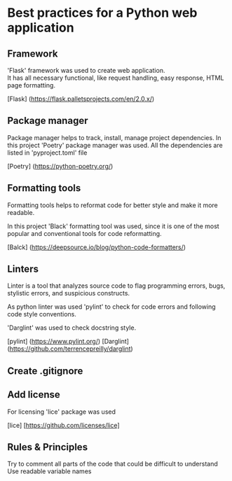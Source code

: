 # Best practices for a Python web application


## Framework
'Flask' framework was used to create web application. \
It has all necessary functional, like request handling, easy response,
HTML page formatting.

[Flask] (https://flask.palletsprojects.com/en/2.0.x/)


## Package manager

Package manager helps to track, install, manage project dependencies.
In this project 'Poetry' package manager was used.
All the dependencies are listed in 'pyproject.toml' file

[Poetry] (https://python-poetry.org/)


## Formatting tools

Formatting tools helps to reformat code for better style and make it
more readable.

In this project 'Black' formatting tool was used, since it is one of
the most popular and conventional tools for code reformatting.

[Balck] (https://deepsource.io/blog/python-code-formatters/)


## Linters

Linter is a tool that analyzes source code to flag programming errors,
bugs, stylistic errors, and suspicious constructs.

As python linter was used 'pylint' to check for code errors
and following code style conventions.

'Darglint' was used to check docstring style.

[pylint] (https://www.pylint.org/)
[Darglint] (https://github.com/terrencepreilly/darglint)


## Create .gitignore


## Add license

For licensing 'lice' package was used

[lice] [https://github.com/licenses/lice]


## Rules & Principles

Try to comment all parts of the code that could be difficult to understand
Use readable variable names
